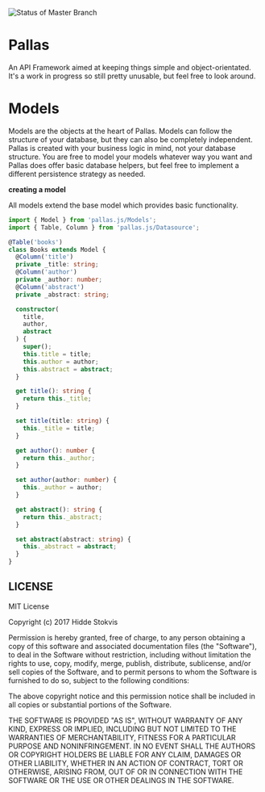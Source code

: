 ![Status of Master Branch](https://travis-ci.org/hiddestokvis/pallas.svg?branch=master)

# Pallas

An API Framework aimed at keeping things simple and object-orientated. It's a work in progress so still pretty unusable, but feel free to look around.

# Models

Models are the objects at the heart of Pallas. Models can follow the structure of your database, but they can also be completely independent. Pallas is created with your business logic in mind, not your database structure. You are free to model your models whatever way you want and Pallas does offer basic database helpers, but feel free to implement a different persistence strategy as needed.

__creating a model__

All models extend the base model which provides basic functionality.

``` TypeScript
import { Model } from 'pallas.js/Models';
import { Table, Column } from 'pallas.js/Datasource';

@Table('books')
class Books extends Model {
  @Column('title')
  private _title: string;
  @Column('author')
  private _author: number;
  @Column('abstract')
  private _abstract: string;

  constructor(
    title,
    author,
    abstract
  ) {
    super();
    this.title = title;
    this.author = author;
    this.abstract = abstract;
  }

  get title(): string {
    return this._title;
  }

  set title(title: string) {
    this._title = title;
  }

  get author(): number {
    return this._author;
  }

  set author(author: number) {
    this._author = author;
  }

  get abstract(): string {
    return this._abstract;
  }

  set abstract(abstract: string) {
    this._abstract = abstract;
  }
}
```

## LICENSE

MIT License

Copyright (c) 2017 Hidde Stokvis

Permission is hereby granted, free of charge, to any person obtaining a copy
of this software and associated documentation files (the "Software"), to deal
in the Software without restriction, including without limitation the rights
to use, copy, modify, merge, publish, distribute, sublicense, and/or sell
copies of the Software, and to permit persons to whom the Software is
furnished to do so, subject to the following conditions:

The above copyright notice and this permission notice shall be included in all
copies or substantial portions of the Software.

THE SOFTWARE IS PROVIDED "AS IS", WITHOUT WARRANTY OF ANY KIND, EXPRESS OR
IMPLIED, INCLUDING BUT NOT LIMITED TO THE WARRANTIES OF MERCHANTABILITY,
FITNESS FOR A PARTICULAR PURPOSE AND NONINFRINGEMENT. IN NO EVENT SHALL THE
AUTHORS OR COPYRIGHT HOLDERS BE LIABLE FOR ANY CLAIM, DAMAGES OR OTHER
LIABILITY, WHETHER IN AN ACTION OF CONTRACT, TORT OR OTHERWISE, ARISING FROM,
OUT OF OR IN CONNECTION WITH THE SOFTWARE OR THE USE OR OTHER DEALINGS IN THE
SOFTWARE.
